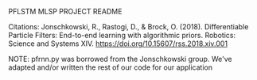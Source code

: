 PFLSTM MLSP PROJECT README

Citations:
Jonschkowski, R., Rastogi, D., &amp; Brock, O. (2018). Differentiable Particle Filters: End-to-end learning with algorithmic priors. Robotics: Science and Systems XIV. https://doi.org/10.15607/rss.2018.xiv.001 

NOTE: pfrnn.py was borrowed from the Jonschkowski group. We've adapted and/or written the rest of our code for our application
